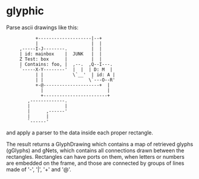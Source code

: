 # glyphic

Parse ascii drawings like this:

```
           +--------------------|--+
           |                    |  |
     ,-----I-J--------.         |  |
     | id: mainbox    |  JUNK   |  |
     Z Test: box      |         |  |
     | Contains: foo, |  ,--.  ,Q--I---.
     `-----X-Y--------'  |  |  | D: M  |
           | |           \`__'  | id: A |
           | |                 \`---O--R'
           +-@---------------------+  |
             |                        |
             +------------------------+
        ,-------------.
        |             |
        |      ,------'
        |      |
        `------'
```

and apply a parser to the data inside each proper rectangle.

The result returns a GlyphDrawing which contains a map of retrieved glyphs (gGlyphs) and
gNets, which contains all connections drawn between the rectangles.  Rectangles can have
ports on them, when letters or numbers are embedded on the frame, and those are connected
by groups of lines made of '-', '|', '+' and '@'.

